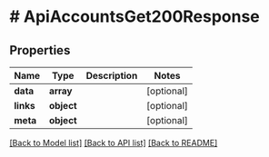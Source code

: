 # # ApiAccountsGet200Response

## Properties

Name | Type | Description | Notes
------------ | ------------- | ------------- | -------------
**data** | **array** |  | [optional]
**links** | **object** |  | [optional]
**meta** | **object** |  | [optional]

[[Back to Model list]](../../README.md#models) [[Back to API list]](../../README.md#endpoints) [[Back to README]](../../README.md)
